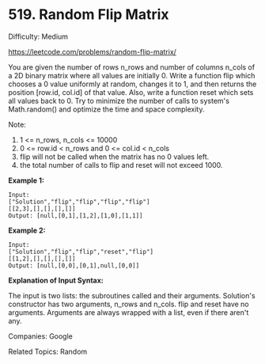 # 519. Random Flip Matrix

Difficulty: Medium

https://leetcode.com/problems/random-flip-matrix/

You are given the number of rows n_rows and number of columns n_cols of a 2D binary matrix where all values are initially 0. Write a function flip which chooses a 0 value uniformly at random, changes it to 1, and then returns the position [row.id, col.id] of that value. Also, write a function reset which sets all values back to 0. Try to minimize the number of calls to system's Math.random() and optimize the time and space complexity.

Note:

1. 1 <= n_rows, n_cols <= 10000
2. 0 <= row.id < n_rows and 0 <= col.id < n_cols
3. flip will not be called when the matrix has no 0 values left.
4. the total number of calls to flip and reset will not exceed 1000.

**Example 1:**
```
Input: 
["Solution","flip","flip","flip","flip"]
[[2,3],[],[],[],[]]
Output: [null,[0,1],[1,2],[1,0],[1,1]]
```
**Example 2:**
```
Input: 
["Solution","flip","flip","reset","flip"]
[[1,2],[],[],[],[]]
Output: [null,[0,0],[0,1],null,[0,0]]
```

**Explanation of Input Syntax:**

The input is two lists: the subroutines called and their arguments. Solution's constructor has two arguments, n_rows and n_cols. flip and reset have no arguments. Arguments are always wrapped with a list, even if there aren't any.

Companies: Google

Related Topics: Random
